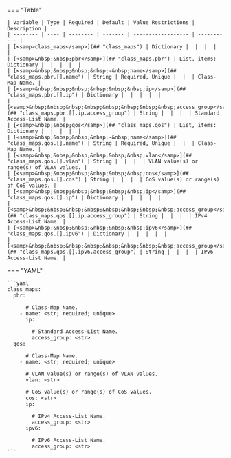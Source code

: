 <!--
  ~ Copyright (c) 2024 Arista Networks, Inc.
  ~ Use of this source code is governed by the Apache License 2.0
  ~ that can be found in the LICENSE file.
  -->
=== "Table"

    | Variable | Type | Required | Default | Value Restrictions | Description |
    | -------- | ---- | -------- | ------- | ------------------ | ----------- |
    | [<samp>class_maps</samp>](## "class_maps") | Dictionary |  |  |  |  |
    | [<samp>&nbsp;&nbsp;pbr</samp>](## "class_maps.pbr") | List, items: Dictionary |  |  |  |  |
    | [<samp>&nbsp;&nbsp;&nbsp;&nbsp;-&nbsp;name</samp>](## "class_maps.pbr.[].name") | String | Required, Unique |  |  | Class-Map Name. |
    | [<samp>&nbsp;&nbsp;&nbsp;&nbsp;&nbsp;&nbsp;ip</samp>](## "class_maps.pbr.[].ip") | Dictionary |  |  |  |  |
    | [<samp>&nbsp;&nbsp;&nbsp;&nbsp;&nbsp;&nbsp;&nbsp;&nbsp;access_group</samp>](## "class_maps.pbr.[].ip.access_group") | String |  |  |  | Standard Access-List Name. |
    | [<samp>&nbsp;&nbsp;qos</samp>](## "class_maps.qos") | List, items: Dictionary |  |  |  |  |
    | [<samp>&nbsp;&nbsp;&nbsp;&nbsp;-&nbsp;name</samp>](## "class_maps.qos.[].name") | String | Required, Unique |  |  | Class-Map Name. |
    | [<samp>&nbsp;&nbsp;&nbsp;&nbsp;&nbsp;&nbsp;vlan</samp>](## "class_maps.qos.[].vlan") | String |  |  |  | VLAN value(s) or range(s) of VLAN values. |
    | [<samp>&nbsp;&nbsp;&nbsp;&nbsp;&nbsp;&nbsp;cos</samp>](## "class_maps.qos.[].cos") | String |  |  |  | CoS value(s) or range(s) of CoS values. |
    | [<samp>&nbsp;&nbsp;&nbsp;&nbsp;&nbsp;&nbsp;ip</samp>](## "class_maps.qos.[].ip") | Dictionary |  |  |  |  |
    | [<samp>&nbsp;&nbsp;&nbsp;&nbsp;&nbsp;&nbsp;&nbsp;&nbsp;access_group</samp>](## "class_maps.qos.[].ip.access_group") | String |  |  |  | IPv4 Access-List Name. |
    | [<samp>&nbsp;&nbsp;&nbsp;&nbsp;&nbsp;&nbsp;ipv6</samp>](## "class_maps.qos.[].ipv6") | Dictionary |  |  |  |  |
    | [<samp>&nbsp;&nbsp;&nbsp;&nbsp;&nbsp;&nbsp;&nbsp;&nbsp;access_group</samp>](## "class_maps.qos.[].ipv6.access_group") | String |  |  |  | IPv6 Access-List Name. |

=== "YAML"

    ```yaml
    class_maps:
      pbr:

          # Class-Map Name.
        - name: <str; required; unique>
          ip:

            # Standard Access-List Name.
            access_group: <str>
      qos:

          # Class-Map Name.
        - name: <str; required; unique>

          # VLAN value(s) or range(s) of VLAN values.
          vlan: <str>

          # CoS value(s) or range(s) of CoS values.
          cos: <str>
          ip:

            # IPv4 Access-List Name.
            access_group: <str>
          ipv6:

            # IPv6 Access-List Name.
            access_group: <str>
    ```

